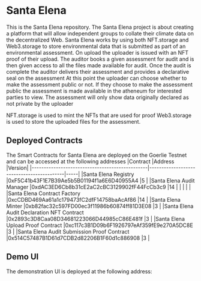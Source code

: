 # Santa Elena
This is the Santa Elena repository. The Santa Elena project is about creating a platform that will allow independent groups to collate their climate data on the decentralized Web. 
Santa Elena works by using both NFT.storage and Web3.storage to store environmental data that is submitted as part of an environmental assessment. On upload the uploader is issued 
with an NFT proof of their upload. 
The auditor books a given assessment for audit and is then given access to all the files made available for audit. 
Once the audit is complete the auditor delivers their assessment and provides a declarative seal on the assessment 
At this point the uploader can choose whether to make the assessment public or not. 
If they choose to make the assessment public the assessment is made available in the atheneum for interested parties to view. The assessment will only show data originally declared as not private by the uploader 

NFT.storage is used to mint the NFTs that are used for proof
Web3.storage is used to store the uploaded files for the assessment. 

## Deployed Contracts 
The Smart Contracts for Santa Elena are deployed on the Goerlie Testnet and can be accessed at the following addresses
|Contract 									     |Address 		  		                   |Version|
|------------------------------------------------|-------------------------------------------|-----|
|Santa Elena Registry 							 |0xF5C41b43F1E7B39Ae5b5B01194f1a6E6D40955A4 |5    |
|Santa Elena Audit Manager 						 |0xdAC3ED6Cb8b31cE2aC2cBC3129902fF44FcCb3c9 |14   |
|												 | 									         |     |
|Santa Elena Contract Factory 					 |0xcCDBD469Aa61a1c179473fC2dfF14758baAcAf86 |14   |
|Santa Elena Minter 							 |0xb82fac32c597FD00ec3f11986b60874ff81D3E08 |3    |
|Santa Elena Audit Declaration NFT Contract 	 |0x2893c3D8Caa08D34681223066D44985cC86E481f |3    |
|Santa Elena Upload Proof Contract 				 |0xc117c3B1D09b6F1926797eAf359fE9e270A5DC8E |3    |
|Santa Elena Audit Submission Proof Contract 	 |0x514C57487B1D61d7CDB2d82206B1F60d1c886908 |3    |

## Demo UI
The demonstration UI is deployed at the following address:
